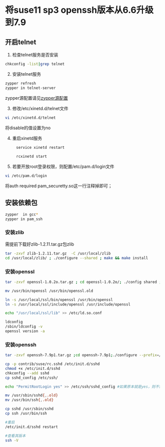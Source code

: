 # 将suse11 sp3 openssh版本从6.6升级到7.9
## 开启telnet

1. 检查telnet服务是否安装
```sh
chkconfig -list|grep telnet
```       
2. 安装telnet服务

```sh 
zypper refresh
zypper in telnet-server
```
zypper源配置请见[zypper源配置](./zypper_confugurate.md)

3. 修改/etc/xinetd.d/telnet文件
```sh
vi /etc/xinetd.d/telnet
```
将disable的值设置为no
 

4. 重启xinetd服务
```sh
     service xinetd restart
     
     rcxinetd start     
```
5. 若要开放root登录权限，则配置/etc/pam.d/login文件
```sh
vi /etc/pam.d/login
```
将auth    required       pam_securetty.so这一行注释掉即可；

## 安装依赖包

```sh
zypper  in gcc* 
zypper in pam_ssh
```
### 安装zlib

需提前下载好zlib-1.2.11.tar.gz包zlib

```sh
tar -zxvf zlib-1.2.11.tar.gz  -C /usr/local/zlib
cd /usr/local/zlib/ ; ./configure --shared ; make && make install
```

### 安装openssl

```sh
tar -zxvf openssl-1.0.2o.tar.gz ; cd openssl-1.0.2o/; ./config shared ; make && make install 

mv /usr/bin/openssl /usr/bin/openssl.old

ln -s /usr/local/ssl/bin/openssl /usr/bin/openssl 
ln -s /usr/local/ssl/include/openssl /usr/include/openssl 

echo "/usr/local/ssl/lib" >> /etc/ld.so.conf 

ldconfig 
/sbin/ldconfig -v
openssl version -a
```

### 安装openssh

```sh
tar -zxvf openssh-7.9p1.tar.gz ;cd openssh-7.9p1;./configure --prefix=/usr/ --sysconfdir=/etc/ssh -with-zlib -with-ssl-dir=/usr/local/ssl -with-md5-passwords mandir=/usr/share/man ; make && make install 

cp -p contrib/suse/rc.sshd /etc/init.d/sshd 
chmod +x /etc/init.d/sshd 
chkconfig --add sshd
cp sshd_config /etc/ssh/

echo "PermitRootLogin yes" >> /etc/ssh/sshd_config #如果原本就是yes，则不需要执行

mv /usr/sbin/sshd{,.old}
mv /usr/bin/ssh{,.old}

cp sshd /usr/sbin/sshd
cp ssh /usr/bin/ssh

#重启
/etc/init.d/sshd restart

#查看其版本
ssh -V

```

